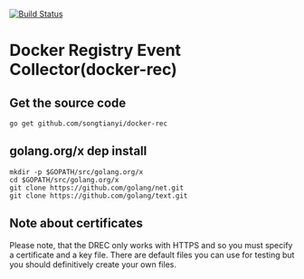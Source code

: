 [![Build Status](https://travis-ci.org/songtianyi/docker-rec.svg?branch=master)](https://travis-ci.org/songtianyi/docker-rec)

# Docker Registry Event Collector(docker-rec)

## Get the source code
	go get github.com/songtianyi/docker-rec


## golang.org/x dep install
	mkdir -p $GOPATH/src/golang.org/x
	cd $GOPATH/src/golang.org/x
	git clone https://github.com/golang/net.git
	git clone https://github.com/golang/text.git

## Note about certificates

Please note, that the DREC only works with HTTPS and so you must specify a
certificate and a key file. There are default files you can use for testing but
you should definitively create your own files.
